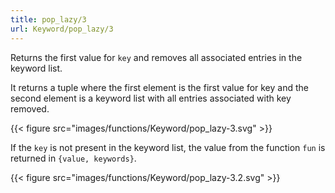 ```yaml
---
title: pop_lazy/3
url: Keyword/pop_lazy/3
---
```



Returns the first value for `key` and removes all associated entries in the keyword list.

It returns a tuple where the first element is the first value for key and the second element is a keyword list with all entries associated with key removed.

{{< figure src="images/functions/Keyword/pop_lazy-3.svg" >}}

If the `key` is not present in the keyword list, the value from the function `fun` is returned in `{value, keywords}`.

{{< figure src="images/functions/Keyword/pop_lazy-3.2.svg" >}}
